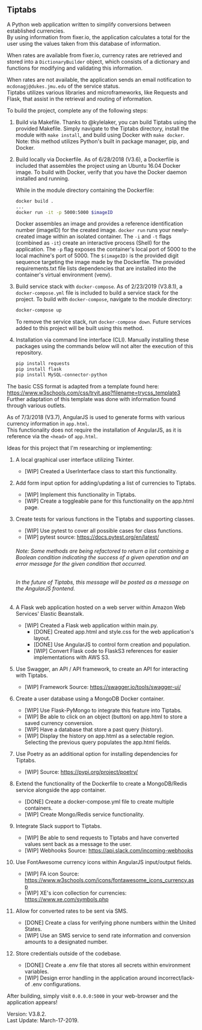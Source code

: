 ## Tiptabs
A Python web application written to simplify conversions between established currencies. \
By using information from fixer.io, the application calculates a total for the user using the values taken from this database of information.

When rates are available from fixer.io, currency rates are retrieved and stored into a `DictionaryBuilder` object, which consists of a dictionary and functions for modifying and validating this information.

When rates are not available, the application sends an email notification to `mcdonagj@dukes.jmu.edu` of the service status. \
Tiptabs utilizes various libraries and microframeworks, like Requests and Flask, that assist in the retrieval and routing of information.

To build the project, complete any of the following steps:
1. Build via Makefile.
    Thanks to @kylelaker, you can build Tiptabs using the provided Makefile.
    Simply navigate to the Tiptabs directory, install the module with `make install`, and build using Docker with `make docker`.
    Note: this method utilizes Python's built in package manager, pip, and Docker.

2. Build locally via Dockerfile.
    As of 6/28/2018 (V3.6), a Dockerfile is included that assembles the project using an Ubuntu 16.04 Docker image.
    To build with Docker, verify that you have the Docker daemon installed and running.

    While in the module directory containing the Dockerfile:
    ```sh
    docker build .
    ...
    docker run -it -p 5000:5000 $imageID
    ```
    Docker assembles an image and provides a reference identification number (imageID) for the created image.
    `docker run` runs your newly-created image within an isolated container.
    The `-i` and `-t` flags (combined as `-it`) create an interactive process (Shell) for the application.
    The `-p` flag exposes the container's local port of 5000 to the local machine's port of 5000.
    The `$(imageID)` is the provided digit sequence targeting the image made by the Dockerfile.
    The provided requirements.txt file lists dependencies that are installed into the container's virtual environment (venv).

3. Build service stack with `docker-compose`.
    As of 2/23/2019 (V3.8.1), a `docker-compose.yml` file is included to build a service stack for the project. To build with `docker-compose`, navigate to the module directory:
    ```sh
    docker-compose up
    ```
    To remove the service stack, run `docker-compose down`. Future services added to this project will be built using this method.

4. Installation via command line interface (CLI).
    Manually installing these packages using the commands below will not alter the execution of this repository.
    ```sh
    pip install requests
    pip install flask
    pip install MySQL-connector-python
    ```
The basic CSS format is adapted from a template found here: https://www.w3schools.com/css/tryit.asp?filename=trycss_template3 \
Further adaptation of this template was done with information found through various outlets.

As of 7/3/2018 (V3.7), AngularJS is used to generate forms with various currency information in `app.html`.\
This functionality does not require the installation of AngularJS, as it is reference via the `<head>` of `app.html`.

Ideas for this project that I'm researching or implementing:
1. A local graphical user interface utilizing Tkinter.
    * [WIP] Created a UserInterface class to start this functionality.

2. Add form input option for adding/updating a list of currencies to Tiptabs.
    * [WIP] Implement this functionality in Tiptabs.
    * [WIP] Create a toggleable pane for this functionality on the app.html page.

3. Create tests for various functions in the Tiptabs and supporting classes.
    * [WIP] Use pytest to cover all possible cases for class functions.
    * [WIP] pytest source: https://docs.pytest.org/en/latest/
    ###### Note: Some methods are being refactored to return a list containing a Boolean condition indicating the success of a given operation and an error message for the given condition that occurred. 
    ###### In the future of Tiptabs, this message will be posted as a message on the AngularJS frontend.

4. A Flask web application hosted on a web server within Amazon Web Services' Elastic Beanstalk.
    * [WIP] Created a Flask web application within main.py.
        * [DONE] Created app.html and style.css for the web application's layout.
        * [DONE] Use AngularJS to control form creation and population.
        * [WIP] Convert Flask code to FlaskS3 references for easier implementations with AWS S3.

5. Use Swagger, an API / API framework, to create an API for interacting with Tiptabs.
    * [WIP] Framework Source: https://swagger.io/tools/swagger-ui/

6. Create a user database using a MongoDB Docker container.
    * [WIP] Use Flask-PyMongo to integrate this feature into Tiptabs.
    * [WIP] Be able to click on an object (button) on app.html to store a saved currency conversion.
    * [WIP] Have a database that store a past query (history).
    * [WIP] Display the history on app.html as a selectable region. Selecting the previous query populates the app.html fields.

7. Use Poetry as an additional option for installing dependencies for Tiptabs.
    * [WIP] Source: https://pypi.org/project/poetry/

8. Extend the functionality of the Dockerfile to create a MongoDB/Redis service alongside the app container.
    * [DONE] Create a docker-compose.yml file to create multiple containers.
    * [WIP] Create Mongo/Redis service functionality.

9. Integrate Slack support to Tiptabs.
    * [WIP] Be able to send requests to Tiptabs and have converted values sent back as a message to the user.
    * [WIP] Webhooks Source: https://api.slack.com/incoming-webhooks

10. Use FontAwesome currency icons within AngularJS input/output fields.
    * [WIP] FA icon Source: https://www.w3schools.com/icons/fontawesome_icons_currency.asp
    * [WIP] XE's icon collection for currencies: https://www.xe.com/symbols.php

11. Allow for converted rates to be sent via SMS.
    * [DONE] Create a class for verifying phone numbers within the United States.
    * [WIP] Use an SMS service to send rate information and conversion amounts to a designated number.

12. Store credentials outside of the codebase.
    * [DONE] Create a .env file that stores all secrets within environment variables.
    * [WIP] Design error handling in the application around incorrect/lack-of .env configurations.

After building, simply visit `0.0.0.0:5000` in your web-browser and the application appears!

Version: V3.8.2. \
Last Update: March-17-2019.